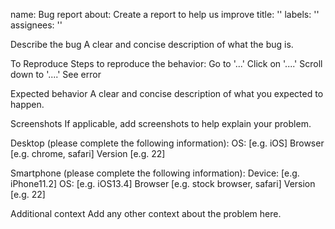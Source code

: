 
name: Bug report
about: Create a report to help us improve
title: ''
labels: ''
assignees: ''



Describe the bug
A clear and concise description of what the bug is.

To Reproduce
Steps to reproduce the behavior:
 Go to '...'
 Click on '....'
 Scroll down to '....'
 See error

Expected behavior
A clear and concise description of what you expected to happen.

Screenshots
If applicable, add screenshots to help explain your problem.

Desktop (please complete the following information):
  OS: [e.g. iOS]
  Browser [e.g. chrome, safari]
  Version [e.g. 22]
  
Smartphone (please complete the following information):
Device: [e.g. iPhone11.2]
OS: [e.g. iOS13.4]
  Browser [e.g. stock browser, safari]
  Version [e.g. 22]

Additional context
Add any other context about the problem here.
